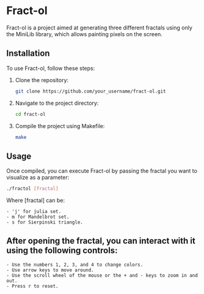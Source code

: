 # Fract-ol

Fract-ol is a project aimed at generating three different fractals using only the MiniLib library, which allows painting pixels on the screen.

## Installation

To use Fract-ol, follow these steps:

1. Clone the repository:

    ```bash
    git clone https://github.com/your_username/fract-ol.git
    ```

2. Navigate to the project directory:

    ```bash
    cd fract-ol
    ```

3. Compile the project using Makefile:

    ```bash
    make
    ```

## Usage

Once compiled, you can execute Fract-ol by passing the fractal you want to visualize as a parameter:

```bash
./fractol [fractal]
```

Where [fractal] can be:

    - 'j' for julia set.
    - m for Mandelbrot set.
    - s for Sierpinski triangle.

## After opening the fractal, you can interact with it using the following controls:
    
    - Use the numbers 1, 2, 3, and 4 to change colors.
    - Use arrow keys to move around.
    - Use the scroll wheel of the mouse or the + and - keys to zoom in and out.
    - Press r to reset.
